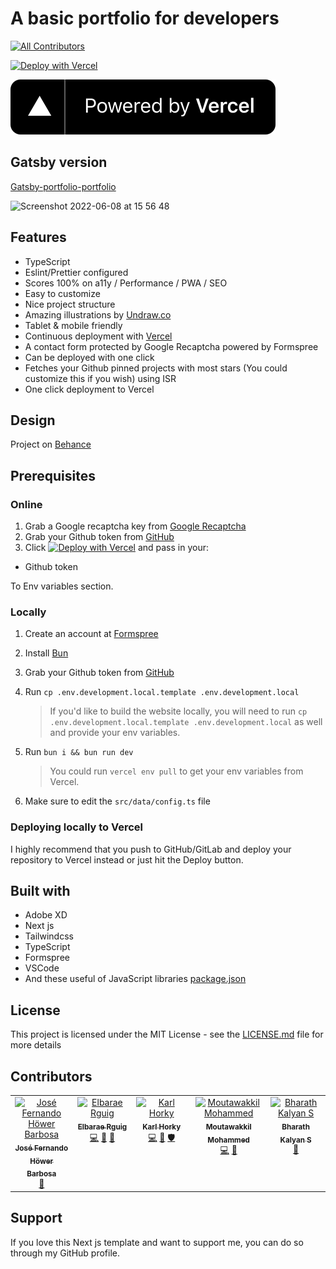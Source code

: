 # A basic portfolio for developers

<!-- ALL-CONTRIBUTORS-BADGE:START - Do not remove or modify this section -->

[![All Contributors](https://img.shields.io/badge/all_contributors-5-orange.svg?style=flat-square)](#contributors-)

<!-- ALL-CONTRIBUTORS-BADGE:END -->

[![Deploy with Vercel](https://vercel.com/button)](https://vercel.com/new/clone?repository-url=https%3A%2F%2Fgithub.com%2Fsmakosh%2Fnext-portfolio-dev&env=GITHUB_TOKEN,NEXT_PUBLIC_PORTFOLIO_URL&envDescription=Get%20your%20GitHub%20token&envLink=https%3A%2F%2Fgithub.com%2Fsettings%2Ftokens%2Fnew%3Fscopes%3Dpublic_repo%26description%3Dportfolio-dev&demo-title=Next%20Portfolio%20Dev&demo-description=A%20simple%20portfolio%20for%20developers&demo-url=https%3A%2F%2Fportfolio-next.smakosh.com%2F&demo-image=https%3A%2F%2Fportfolio-next.smakosh.com%2Fassets%2Fthumbnail%2Fthumbnail.png&integration-ids=oac_SOUPsixV2TP6CkvfaB91Jhri)

[![Powered by Vercel](./powered-by-vercel.svg)](https://vercel.com?utm_source=smakosh&utm_campaign=oss)

## Gatsby version

[Gatsby-portfolio-portfolio](https://github.com/smakosh/gatsby-portfolio-dev)

<img width="465" alt="Screenshot 2022-06-08 at 15 56 48" src="https://user-images.githubusercontent.com/20082141/172635162-258fffac-de31-446e-89b7-364b71496065.png">

## Features

- TypeScript
- Eslint/Prettier configured
- Scores 100% on a11y / Performance / PWA / SEO
- Easy to customize
- Nice project structure
- Amazing illustrations by [Undraw.co](https://undraw.co)
- Tablet & mobile friendly
- Continuous deployment with [Vercel](https://vercel.com/?utm_source=smakosh)
- A contact form protected by Google Recaptcha powered by Formspree
- Can be deployed with one click
- Fetches your Github pinned projects with most stars (You could customize this if you wish) using ISR
- One click deployment to Vercel

## Design

Project on [Behance](https://www.behance.net/gallery/74172961/Free-Gatsby-portfolio-for-developers)

## Prerequisites

### Online

1. Grab a Google recaptcha key from [Google Recaptcha](https://www.google.com/recaptcha/admin)
2. Grab your Github token from [GitHub](https://github.com/settings/tokens/new?scopes=public_repo&description=portfolio-dev)
3. Click [![Deploy with Vercel](https://vercel.com/button)](https://vercel.com/new/clone?repository-url=https%3A%2F%2Fgithub.com%2Fsmakosh%2Fnext-portfolio-dev&env=GITHUB_TOKEN,NEXT_PUBLIC_PORTFOLIO_URL&envDescription=Get%20your%20GitHub%20token&envLink=https%3A%2F%2Fgithub.com%2Fsettings%2Ftokens%2Fnew%3Fscopes%3Dpublic_repo%26description%3Dportfolio-dev&demo-title=Next%20Portfolio%20Dev&demo-description=A%20simple%20portfolio%20for%20developers&demo-url=https%3A%2F%2Fportfolio-next.smakosh.com%2F&demo-image=https%3A%2F%2Fportfolio-next.smakosh.com%2Fassets%2Fthumbnail%2Fthumbnail.png&integration-ids=oac_SOUPsixV2TP6CkvfaB91Jhri) and pass in your:

- Github token

To Env variables section.

### Locally

1. Create an account at [Formspree](https://formspree.io/?utm_source=smakosh)
2. Install [Bun](https://bun.sh/)
3. Grab your Github token from [GitHub](https://github.com/settings/tokens/new?scopes=public_repo&description=portfolio-dev)
4. Run `cp .env.development.local.template .env.development.local`
   > If you'd like to build the website locally, you will need to run `cp .env.development.local.template .env.development.local` as well and provide your env variables.
5. Run `bun i && bun run dev`

   > You could run `vercel env pull` to get your env variables from Vercel.

6. Make sure to edit the `src/data/config.ts` file

### Deploying locally to Vercel

I highly recommend that you push to GitHub/GitLab and deploy your repository to Vercel instead or just hit the Deploy button.

## Built with

- Adobe XD
- Next js
- Tailwindcss
- TypeScript
- Formspree
- VSCode
- And these useful of JavaScript libraries [package.json](package.json)

## License

This project is licensed under the MIT License - see the [LICENSE.md](LICENSE.md) file for more details

## Contributors

<!-- ALL-CONTRIBUTORS-LIST:START - Do not remove or modify this section -->
<!-- prettier-ignore-start -->
<!-- markdownlint-disable -->
<table>
  <tbody>
    <tr>
      <td align="center" valign="top" width="14.28%"><a href="https://upleveled.io/"><img src="https://avatars.githubusercontent.com/u/61600906?v=4?s=100" width="100px;" alt="José Fernando Höwer Barbosa"/><br /><sub><b>José Fernando Höwer Barbosa</b></sub></a><br /><a href="https://github.com/smakosh/next-portfolio-dev/commits?author=Josehower" title="Documentation">📖</a></td>
      <td align="center" valign="top" width="14.28%"><a href="https://github.com/Elbarae1921"><img src="https://avatars.githubusercontent.com/u/44276243?v=4?s=100" width="100px;" alt="Elbarae Rguig"/><br /><sub><b>Elbarae Rguig</b></sub></a><br /><a href="https://github.com/smakosh/next-portfolio-dev/commits?author=Elbarae1921" title="Code">💻</a> <a href="https://github.com/smakosh/next-portfolio-dev/commits?author=Elbarae1921" title="Documentation">📖</a> <a href="https://github.com/smakosh/next-portfolio-dev/issues?q=author%3AElbarae1921" title="Bug reports">🐛</a></td>
      <td align="center" valign="top" width="14.28%"><a href="https://upleveled.io"><img src="https://avatars.githubusercontent.com/u/1935696?v=4?s=100" width="100px;" alt="Karl Horky"/><br /><sub><b>Karl Horky</b></sub></a><br /><a href="https://github.com/smakosh/next-portfolio-dev/commits?author=karlhorky" title="Code">💻</a> <a href="https://github.com/smakosh/next-portfolio-dev/commits?author=karlhorky" title="Documentation">📖</a> <a href="#security-karlhorky" title="Security">🛡️</a></td>
      <td align="center" valign="top" width="14.28%"><a href="http://mwk.vercel.app"><img src="https://avatars.githubusercontent.com/u/70536218?v=4?s=100" width="100px;" alt="Moutawakkil Mohammed"/><br /><sub><b>Moutawakkil Mohammed</b></sub></a><br /><a href="https://github.com/smakosh/next-portfolio-dev/commits?author=mohammedmoutawakkil" title="Code">💻</a> <a href="https://github.com/smakosh/next-portfolio-dev/issues?q=author%3Amohammedmoutawakkil" title="Bug reports">🐛</a></td>
      <td align="center" valign="top" width="14.28%"><a href="https://github.com/bharathkalyans"><img src="https://avatars.githubusercontent.com/u/49526472?v=4?s=100" width="100px;" alt="Bharath Kalyan S"/><br /><sub><b>Bharath Kalyan S</b></sub></a><br /><a href="https://github.com/smakosh/next-portfolio-dev/issues?q=author%3Abharathkalyans" title="Bug reports">🐛</a></td>
    </tr>
  </tbody>
</table>

<!-- markdownlint-restore -->
<!-- prettier-ignore-end -->

<!-- ALL-CONTRIBUTORS-LIST:END -->

## Support

If you love this Next js template and want to support me, you can do so through my GitHub profile.
